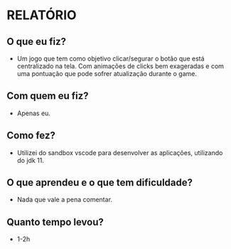 # RELATÓRIO


## O que eu fiz?
- Um jogo que tem como objetivo clicar/segurar o botão que está centralizado na tela. Com animações de clicks bem exageradas e com uma pontuação que pode sofrer atualização durante o game.

## Com quem eu fiz?
- Apenas eu.

## Como fez?
- Utilizei do sandbox vscode para desenvolver as aplicações, utilizando do jdk 11.

## O que aprendeu e o que tem dificuldade?
- Nada que vale a pena comentar.

## Quanto tempo levou?
- 1-2h
